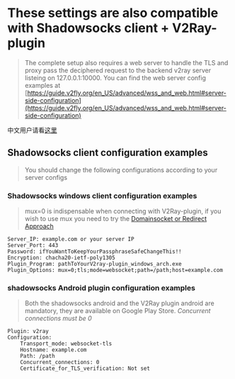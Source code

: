 # These settings are also compatible with Shadowsocks client + V2Ray-plugin

> The complete setup also requires a web server to handle the TLS and proxy pass the deciphered request to the backend v2ray server listeing on 127.0.0.1:10000.
> You can find the web server config examples at [https://guide.v2fly.org/en_US/advanced/wss_and_web.html#server-side-configuration](https://guide.v2fly.org/en_US/advanced/wss_and_web.html#server-side-configuration)

中文用户请看[这里](https://github.com/v2fly/v2ray-examples/blob/master/Shadowsocks-Websocket-Web-TLS/README-CN.md)

## Shadowsocks client configuration examples

> You should change the following configurations according to your server configs

### Shadowsocks windows client configuration examples

> mux=0 is indispensable when connecting with V2Ray-plugin, if you wish to use mux you need to try the [Domainsocket or Redirect Approach](https://github.com/v2fly/v2ray-examples/blob/master/Shadowsocks-Websocket-Web-TLS/Domainsocket-or-Redirect-Approach/)

```properties
Server_IP: example.com or your server IP
Server_Port: 443
Password: ifYouWantToKeepYourPassphraseSafeChangeThis!!
Encryption: chacha20-ietf-poly1305
Plugin_Program: pathToYourV2ray-plugin_windows_arch.exe
Plugin_Options: mux=0;tls;mode=websocket;path=/path;host=example.com
```

### shadowsocks Android plugin configuration examples

> Both the shadowsocks android and the V2Ray plugin android are mandatory, they are available on Google Play Store.
*Concurrent connections must be 0*

```properties
Plugin: v2ray
Configuration:
    Transport_mode: websocket-tls
    Hostname: example.com
    Path: /path
    Concurrent_connections: 0 
    Certificate_for_TLS_verification: Not set
```
